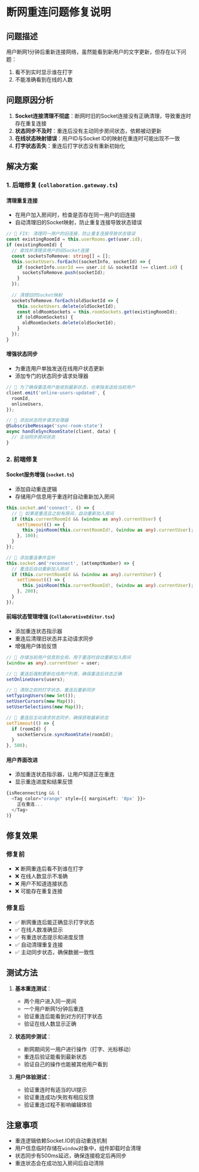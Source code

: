 # 断网重连问题修复说明

## 问题描述

用户断网1分钟后重新连接网络，虽然能看到新用户的文字更新，但存在以下问题：
1. 看不到实时显示谁在打字
2. 不能准确看到在线的人数

## 问题原因分析

1. **Socket连接清理不彻底**：断网时旧的Socket连接没有正确清理，导致重连时存在重复连接
2. **状态同步不及时**：重连后没有主动同步房间状态，依赖被动更新
3. **在线状态映射错误**：用户ID与Socket ID的映射在重连时可能出现不一致
4. **打字状态丢失**：重连后打字状态没有重新初始化

## 解决方案

### 1. 后端修复 (`collaboration.gateway.ts`)

#### 清理重复连接
- 在用户加入房间时，检查是否存在同一用户的旧连接
- 自动清理旧的Socket映射，防止重复连接导致状态错误

```typescript
// 🔧 FIX: 清理同一用户的旧连接，防止重复连接导致状态错误
const existingRoomId = this.userRooms.get(user.id);
if (existingRoomId) {
  // 查找并清理该用户的旧Socket连接
  const socketsToRemove: string[] = [];
  this.socketUsers.forEach((socketInfo, socketId) => {
    if (socketInfo.userId === user.id && socketId !== client.id) {
      socketsToRemove.push(socketId);
    }
  });
  
  // 清理旧的Socket映射
  socketsToRemove.forEach(oldSocketId => {
    this.socketUsers.delete(oldSocketId);
    const oldRoomSockets = this.roomSockets.get(existingRoomId);
    if (oldRoomSockets) {
      oldRoomSockets.delete(oldSocketId);
    }
  });
}
```

#### 增强状态同步
- 为重连用户单独发送在线用户状态更新
- 添加专门的状态同步请求处理器

```typescript
// 🔧 为了确保重连用户能收到最新状态，也单独发送给当前用户
client.emit('online-users-updated', {
  roomId,
  onlineUsers,
});

// 🔧 添加状态同步请求处理器
@SubscribeMessage('sync-room-state')
async handleSyncRoomState(client, data) {
  // 主动同步房间状态
}
```

### 2. 前端修复

#### Socket服务增强 (`socket.ts`)
- 添加自动重连逻辑
- 存储用户信息用于重连时自动重新加入房间

```typescript
this.socket.on('connect', () => {
  // 🔧 如果是重连且之前有房间，自动重新加入房间
  if (this.currentRoomId && (window as any).currentUser) {
    setTimeout(() => {
      this.joinRoom(this.currentRoomId!, (window as any).currentUser);
    }, 100);
  }
});

// 🔧 添加重连事件监听
this.socket.on('reconnect', (attemptNumber) => {
  // 重连后自动重新加入房间
  if (this.currentRoomId && (window as any).currentUser) {
    setTimeout(() => {
      this.joinRoom(this.currentRoomId!, (window as any).currentUser);
    }, 200);
  }
});
```

#### 前端状态管理增强 (`CollaborativeEditor.tsx`)
- 添加重连状态指示器
- 重连后清理旧状态并主动请求同步
- 增强用户体验反馈

```typescript
// 🔧 存储当前用户信息到全局，用于重连时自动重新加入房间
(window as any).currentUser = user;

// 🔧 重连后强制更新在线用户列表，确保重连后状态正确
setOnlineUsers(users);

// 🔧 清除之前的打字状态，重连后重新同步
setTypingUsers(new Set());
setUserCursors(new Map());
setUserSelections(new Map());

// 🔧 重连后主动请求状态同步，确保获取最新状态
setTimeout(() => {
  if (roomId) {
    socketService.syncRoomState(roomId);
  }
}, 500);
```

#### 用户界面改进
- 添加重连状态指示器，让用户知道正在重连
- 显示重连进度和结果反馈

```typescript
{isReconnecting && (
  <Tag color="orange" style={{ marginLeft: '8px' }}>
    正在重连...
  </Tag>
)}
```

## 修复效果

### 修复前
- ❌ 断网重连后看不到谁在打字
- ❌ 在线人数显示不准确
- ❌ 用户不知道连接状态
- ❌ 可能存在重复连接

### 修复后
- ✅ 断网重连后能正确显示打字状态
- ✅ 在线人数准确显示
- ✅ 有重连状态提示和进度反馈
- ✅ 自动清理重复连接
- ✅ 主动同步状态，确保数据一致性

## 测试方法

1. **基本重连测试**：
   - 两个用户进入同一房间
   - 一个用户断网1分钟后重连
   - 验证重连后能看到对方的打字状态
   - 验证在线人数显示正确

2. **状态同步测试**：
   - 断网期间另一用户进行操作（打字、光标移动）
   - 重连后验证能看到最新状态
   - 验证自己的操作也能被其他用户看到

3. **用户体验测试**：
   - 验证重连时有适当的UI提示
   - 验证重连成功/失败有相应反馈
   - 验证重连过程不影响编辑体验

## 注意事项

- 重连逻辑依赖Socket.IO的自动重连机制
- 用户信息临时存储在`window`对象中，组件卸载时会清理
- 状态同步有500ms延迟，确保连接稳定后再同步
- 重连状态会在成功加入房间后自动清除
